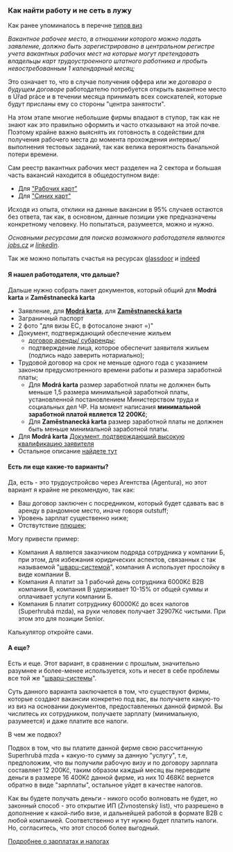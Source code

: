 ### Как найти работу и не сеть в лужу

Как ранее упоминалось в перечне [типов виз](./visa.md)

_Вакантное рабочее место, в отношении которого можно подать заявление, должно быть зарегистрировано в центральном регистре учета вакантных рабочих мест на которые могут претендовать владельцы карт трудоустроенного штатного работника и пробыть невостребованным 1 календарный месяц;_

Это означает то, что в случае получения оффера или же _договора о будущем договоре_ работодателю потребуется открыть вакантное место в Úřad práce и в течении месяца принимать всех соискателей, которые будут присланы ему со стороны "центра занятости".

На этом этапе многие небольшие фирмы впадают в ступор, так как не знают как это правильно оформить и часто отказывают на этой почве.
Поэтому крайне важно выяснять их готовность в содействии для получения рабочего места до момента прохождения интервью/выполнения тестовых заданий, так как велика вероятность банальной потери времени.

Сам реестр вакантных рабочих мест разделен на 2 сектора и большая часть вакансий находится в общедоступном виде:

- Для ["Рабочих карт"](https://portal.mpsv.cz/sz/zahr_zam/zamka/vm)
- Для ["Синих карт"](https://portal.mpsv.cz/sz/zahr_zam/modka/vm)

Исходя из опыта, отклики на данные вакансии в 95% случаев остаются без ответа, так как, в основном, данные позиции уже предназначены конкретному человеку. Но попытаться, разумеется, можно и нужно.

_Основными ресурсами для поиска возможного работодателя являются [jobs.cz](https://www.jobs.cz/) и [linkedin](https://www.linkedin.com/)_.

Так же можно попытать счастья на ресурсах [glassdoor](https://www.glassdoor.com/index.htm) и [indeed](https://cz.indeed.com/?r=us)

#### Я нашел работодателя, что дальше?

Дальше нужно собрать пакет документов, который общий для **Modrá karta** и **Zaměstnanecká karta**

- Заявление, для [**Modrá karta**](http://www.mvcr.cz/mvcren/ViewFile.aspx?docid=21849876), для [**Zaměstnanecká karta**](http://www.mvcr.cz/mvcren/file/zadost-o-zamestnaneckou-kartu-request-for-employee-card.aspx)
- Заграничный паспорт
- 2 фото "для визы ЕС, в фотосалоне знают =)"
- Документ, подтверждающий обеспечение жильем
  - [договор аренды/ субаренды](./rent.md);
  - подтверждение лица, которое обеспечит заявителя жильем (подпись надо заверить нотариально);
- Трудовой договор на срок не меньше одного года с указанием законом предусмотренного времени работы и размера заработной платы;
  - Для **Modrá karta** размер заработной платы не должнен быть меньше 1,5 размера минимальной заработной платы, установленной постановлением Министерством труда и социальных дел ЧР. На момент написания **минимальной заработной платой является 12 200Kč**;
  - Для **Zaměstnanecká karta** размер заработной платы не должнен быть меньше минимальной заработной платы.
- Для **Modrá karta** [Документ, подтверждающий высокую квалификацию заявителя](./diploma.md)
- Остальное описание [найдете тут](https://www.mzv.cz/moscow/ru/vizy_i_konsulskaja/vizovaja/dolgosrochnoje_prozhivanie/x2011_11_21.html)

#### Есть ли еще какие-то варианты?

Да, есть - это трудоустройсво через Агентства (Agentura), но этот вариант я крайне не рекомендую, так как:

- Ваш договор заключен с посредником, который будет сдавать вас в аренду в рандомное место, иначе говоря outstuff;
- Уровень зарплат существенно ниже;
- Отствутствие [плюшек](./benefits.md);

Могу привести пример:

- Компания А является заказчиком подряда сотрудника у компании Б, при этом, для избежания юридических аспектов, связанных с так называемой "[шварц-системой](https://czholding.ru/services/yuridicheskie-uslugi-advokat-v-prage/shvarc-system/)", компания А использует прослойку в виде компании В.
- Компания А платит за 1 рабочий день сотрудника 6000Kč B2B компании В, компания В удерживает 10-15% от общей суммы и оплачивает услуги компании Б.
- Компания Б платит сотруднику 60000Kč до всех налогов (Superhrubá mzda), на руки человек получает 32907Kč чистыми. При этом это для позиции Senior.

Калькулятор откройте сами.

#### А еще?

Есть и еще. Этот вариант, в сравнении с прошлым, значительно разумнее и более-менее используется, хоть и несет в себе проблемы все той же "[шварц-системы](https://czholding.ru/services/yuridicheskie-uslugi-advokat-v-prage/shvarc-system/)".

Суть данного варианта заключается в том, что существуют фирмы, которые создают вакансии конкретно под вас, вы получаете какую-то из виз на основании документов, предоставленных данной фирмой. Вы числитесь их сотрудником, получаете зарплату (минимальную, разумеется) и даже платите все налоги.

В чем же подвох?

Подвох в том, что вы платите данной фирме свою рассчитанную Superhrubá mzda + какую-то сумму за данную "услугу", т.е, предположим, что вы получили рабочую визу и по договору зарплата составляет 12 200Kč, таким образом каждый месяц вы переводите деньги в размере 16 400Kč данной фирме, из них 10 468Kč вернется обратно в виде "зарплаты", остальное уйдет в качестве налогов.

Как вы будете получать деньги - никого особо волновать не будет, но законный способ - это открытие ИП (Živnostenský list), что разрешено в дополнение к какой-либо визе, и дальнейшей работой в формате B2B с любой компанией. Соответственно и тут нужно будет платить налоги. Но, согласитесь, что этот способ более выгодный.

[Подробнее о зарплатах и налогах](./salary.md)

